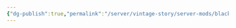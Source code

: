 ```yaml
---
{"dg-publish":true,"permalink":"/server/vintage-story/server-mods/black-smith-enhancements/","tags":["vs-outdated"],"noteIcon":""}
---
```


